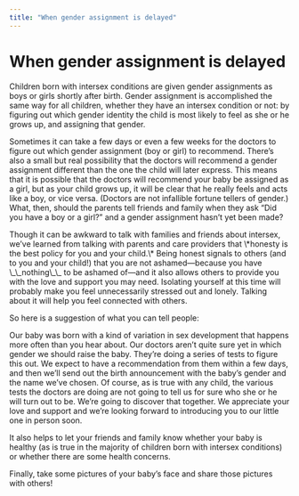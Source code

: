 ```yaml
---
title: "When gender assignment is delayed"
---
```


# When gender assignment is delayed

<p>Children born with intersex conditions are given gender assignments as boys or girls shortly after birth. Gender assignment is accomplished the same way for all children, whether they have an intersex condition or not: by figuring out which gender identity the child is most likely to feel as she or he grows up, and assigning that gender.  </p>

<p>Sometimes it can take a few days or even a few weeks for the doctors to figure out which gender assignment (boy or girl) to recommend. There&#8217;s also a small but real possibility that the doctors will recommend a gender assignment different than the one the child will later express. This means that it is possible that the doctors will recommend your baby be assigned as a girl, but as your child grows up, it will be clear that he really feels and acts like a boy, or vice versa. (Doctors are not infallible fortune tellers of gender.) What, then, should the parents tell friends and family when they ask &#8220;Did you have a boy or a girl?&#8221; and a gender assignment hasn&#8217;t yet been made?  </p>

<p>Though it can be awkward to talk with families and friends about intersex, we&#8217;ve learned from talking with parents and care providers that \*honesty is the best policy for you and your child.\* Being honest signals to others (and to you and your child!) that you are not ashamed&#8212;because you have \_\_nothing\_\_ to be ashamed of&#8212;and it also allows others to provide you with the love and support you may need. Isolating yourself at this time will probably make you feel unnecessarily stressed out and lonely. Talking about it will help you feel connected with others.  </p>

<p>So here is a suggestion of what you can tell people:  </p>

<p>Our baby was born with a kind of variation in sex development that happens more often than you hear about. Our doctors aren&#8217;t quite sure yet in which gender we should raise the baby. They&#8217;re doing a series of tests to figure this out. We expect to have a recommendation from them within a few days, and then we&#8217;ll send out the birth announcement with the baby&#8217;s gender and the name we&#8217;ve chosen. Of course, as is true with any child, the various tests the doctors are doing are not going to tell us for sure who she or he will turn out to be. We&#8217;re going to discover that together. We appreciate your love and support and we&#8217;re looking forward to introducing you to our little one in person soon.  </p>

<p>It also helps to let your friends and family know whether your baby is healthy (as is true in the majority of children born with intersex conditions) or whether there are some health concerns.  </p>

<p>Finally, take some pictures of your baby&#8217;s face and share those pictures with others!</p>